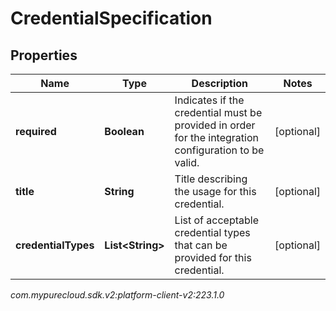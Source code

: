 # CredentialSpecification


## Properties

| Name | Type | Description | Notes |
| ------------ | ------------- | ------------- | ------------- |
| **required** | **Boolean** | Indicates if the credential must be provided in order for the integration configuration to be valid. |  [optional] |
| **title** | **String** | Title describing the usage for this credential. |  [optional] |
| **credentialTypes** | **List&lt;String&gt;** | List of acceptable credential types that can be provided for this credential. |  [optional] |




_com.mypurecloud.sdk.v2:platform-client-v2:223.1.0_
